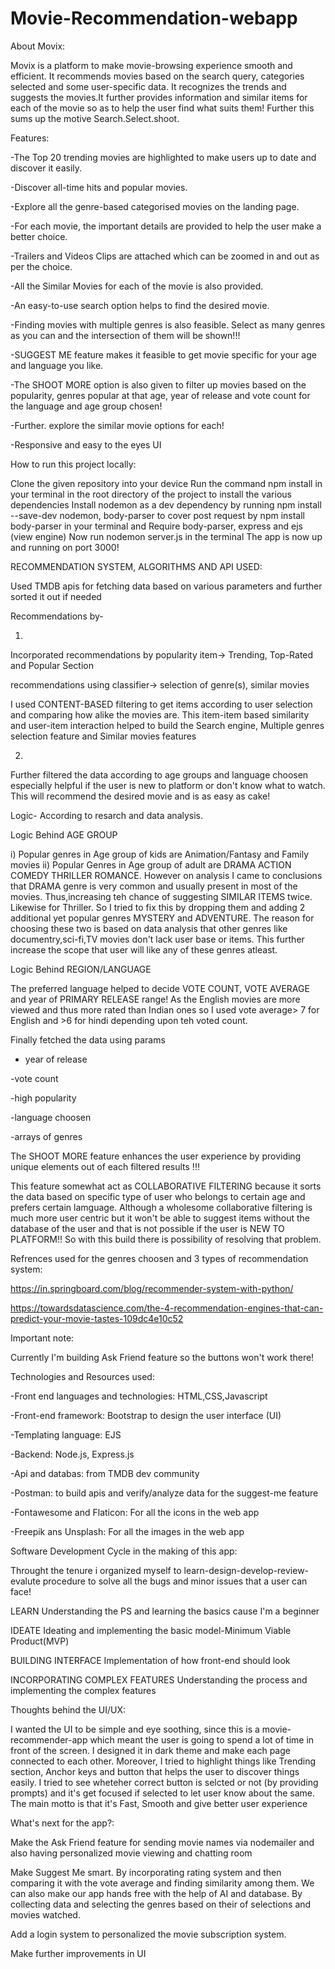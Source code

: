 # Movie-Recommendation-webapp
About Movix:

Movix is a platform to make movie-browsing experience smooth and efficient. It recommends movies based on the search query, categories selected and some user-specific data. It recognizes the trends and suggests the movies.It further provides information and similar items for each of the movie so as to help the user find what suits them! Further this sums up the motive Search.Select.shoot.




Features:

-The Top 20 trending movies are highlighted to make users up to date and discover it easily.

-Discover all-time hits and popular movies.

-Explore all the genre-based categorised movies on the landing page. 

-For each movie, the important details are provided to help the user make a better choice.

-Trailers and Videos Clips are attached which can be zoomed in and out as per the choice.

-All the Similar Movies for each of the movie is also provided.

-An easy-to-use search option helps to find the desired movie.

-Finding movies with multiple genres is also feasible. Select as many genres as you can and the intersection of them will be shown!!!

-SUGGEST ME feature makes it feasible to get movie specific for your age and language you like.

-The SHOOT MORE option is also given to filter up movies based on the popularity, genres popular at that age, year of release and vote count for the language and age group chosen!

-Further. explore the similar movie options for each!

-Responsive and easy to the eyes UI












How to run this project locally:

Clone the given repository into your device
Run the command npm install in your terminal in the root directory of the project to install the various dependencies
Install nodemon as a dev dependency by running npm install --save-dev nodemon, body-parser to cover post request by npm install body-parser
 in your terminal and Require body-parser, express and ejs (view engine)
Now run nodemon server.js in the terminal
The app is now up and running on port 3000!






RECOMMENDATION SYSTEM, ALGORITHMS AND API USED:

Used TMDB apis for fetching data based on various parameters and further sorted it out if needed

Recommendations by-

1)
Incorporated recommendations by popularity item-> Trending, Top-Rated and Popular Section

recommendations using classifier-> selection of genre(s), similar movies

I used CONTENT-BASED filtering to get items according to user selection and comparing how alike the movies are. This item-item based similarity and user-item interaction helped to build the Search engine, Multiple genres selection feature and Similar movies features
 

2)
Further filtered the data according to age groups and language choosen especially helpful if the user is new to platform or don't know what to watch.
This will recommend the desired movie and is as easy as cake!

Logic-
According to resarch and data analysis.

Logic Behind AGE GROUP

i) Popular genres in Age group of kids are Animation/Fantasy and Family movies
ii) Popular Genres in Age group of adult are DRAMA ACTION COMEDY THRILLER ROMANCE. However on analysis I came to conclusions that DRAMA genre is very common and usually present in most of the movies. Thus,increasing teh chance of suggesting SIMILAR ITEMS twice. Likewise for Thriller. So I tried to fix this by dropping them and adding 2 additional yet popular genres MYSTERY and ADVENTURE. The reason for choosing these two is based on data analysis that other genres like documentry,sci-fi,TV movies don't lack user base or items.
This further increase the scope that user will like any of these genres atleast.

Logic Behind REGION/LANGUAGE

The preferred language helped to decide VOTE COUNT, VOTE AVERAGE and year of PRIMARY RELEASE range!
As the English movies are more viewed and thus more rated than Indian ones so I used vote average> 7 for English and >6 for hindi depending upon teh voted count.

Finally fetched the data using params

- year of release

-vote count

-high popularity 

-language choosen

-arrays of genres

The SHOOT MORE feature enhances the user experience  by providing unique elements out of each filtered results !!!

This feature somewhat act as COLLABORATIVE FILTERING because it sorts the data based on specific type of user who belongs to certain age and prefers certain lamguage. 
Although a wholesome collaborative filtering is much more user centric but it won't be able to suggest items without the database of the user and that is not possible if the user is NEW TO PLATFORM!!
So with this build there is possibility of resolving that problem.

Refrences used for the genres choosen and 3 types of recommendation system:

https://in.springboard.com/blog/recommender-system-with-python/

https://towardsdatascience.com/the-4-recommendation-engines-that-can-predict-your-movie-tastes-109dc4e10c52






Important note:

Currently I'm building Ask Friend feature so the buttons won't work there! 







Technologies and Resources used:

-Front end languages and technologies: HTML,CSS,Javascript

-Front-end framework: Bootstrap to design the user interface (UI)

-Templating language: EJS

-Backend: Node.js, Express.js

-Api and databas: from TMDB dev community

-Postman: to build apis and verify/analyze data for the suggest-me feature

-Fontawesome and Flaticon: For all the icons in the web app

-Freepik ans Unsplash: For all the images in the web app






Software Development Cycle in the making of this app:

Throught the tenure i organized myself to learn-design-develop-review-evalute procedure to solve all the bugs and minor issues that a user can face!

LEARN
Understanding the PS and learning the basics cause I'm a beginner

IDEATE
Ideating and implementing the basic model-Minimum Viable Product(MVP)

BUILDING INTERFACE
Implementation of how front-end should look

INCORPORATING COMPLEX FEATURES
Understanding the process and implementing the complex features








Thoughts behind the UI/UX:

I wanted the UI to be simple and eye soothing, since this is a movie-recommender-app which meant the user is going to spend a lot of time in front of the screen. I designed it in dark theme and make each page connected to each other. Moreover, I tried to highlight things like Trending section, Anchor keys and button that helps the user to discover things easily. I tried to see wheteher correct button is selcted or not (by providing prompts) and it's get focused if selected to let user know about the same. The main motto is that it's Fast, Smooth and give better user experience








What's next for the app?:

Make the Ask Friend feature for sending movie names via nodemailer and also having personalized movie viewing and chatting room

Make Suggest Me smart. By incorporating rating system and then comparing it with the vote average and finding similarity among them. We can also make our app hands free with the help of AI and database. By collecting data and selecting the genres based on their of selections and movies watched.

Add a login system to personalized the movie subscription system.

Make further improvements in UI

